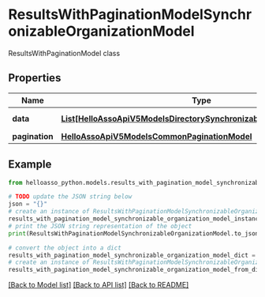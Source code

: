 # ResultsWithPaginationModelSynchronizableOrganizationModel

ResultsWithPaginationModel class

## Properties

Name | Type | Description | Notes
------------ | ------------- | ------------- | -------------
**data** | [**List[HelloAssoApiV5ModelsDirectorySynchronizableOrganizationModel]**](HelloAssoApiV5ModelsDirectorySynchronizableOrganizationModel.md) | Data property | [optional] 
**pagination** | [**HelloAssoApiV5ModelsCommonPaginationModel**](HelloAssoApiV5ModelsCommonPaginationModel.md) |  | [optional] 

## Example

```python
from helloasso_python.models.results_with_pagination_model_synchronizable_organization_model import ResultsWithPaginationModelSynchronizableOrganizationModel

# TODO update the JSON string below
json = "{}"
# create an instance of ResultsWithPaginationModelSynchronizableOrganizationModel from a JSON string
results_with_pagination_model_synchronizable_organization_model_instance = ResultsWithPaginationModelSynchronizableOrganizationModel.from_json(json)
# print the JSON string representation of the object
print(ResultsWithPaginationModelSynchronizableOrganizationModel.to_json())

# convert the object into a dict
results_with_pagination_model_synchronizable_organization_model_dict = results_with_pagination_model_synchronizable_organization_model_instance.to_dict()
# create an instance of ResultsWithPaginationModelSynchronizableOrganizationModel from a dict
results_with_pagination_model_synchronizable_organization_model_from_dict = ResultsWithPaginationModelSynchronizableOrganizationModel.from_dict(results_with_pagination_model_synchronizable_organization_model_dict)
```
[[Back to Model list]](../README.md#documentation-for-models) [[Back to API list]](../README.md#documentation-for-api-endpoints) [[Back to README]](../README.md)


